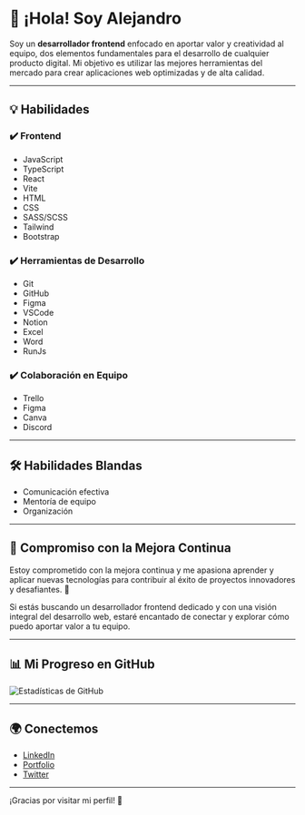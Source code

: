 # 👋 ¡Hola! Soy Alejandro

Soy un **desarrollador frontend** enfocado en aportar valor y creatividad al equipo, dos elementos fundamentales para el desarrollo de cualquier producto digital. Mi objetivo es utilizar las mejores herramientas del mercado para crear aplicaciones web optimizadas y de alta calidad.

---

## 💡 Habilidades

### ✔️ Frontend
- JavaScript
- TypeScript
- React
- Vite
- HTML
- CSS
- SASS/SCSS
- Tailwind
- Bootstrap

### ✔️ Herramientas de Desarrollo
- Git
- GitHub
- Figma
- VSCode
- Notion
- Excel
- Word
- RunJs

### ✔️ Colaboración en Equipo
- Trello
- Figma
- Canva
- Discord

---

## 🛠️ Habilidades Blandas
- Comunicación efectiva
- Mentoría de equipo
- Organización

---

## 🚀 Compromiso con la Mejora Continua

Estoy comprometido con la mejora continua y me apasiona aprender y aplicar nuevas tecnologías para contribuir al éxito de proyectos innovadores y desafiantes. 🌟

Si estás buscando un desarrollador frontend dedicado y con una visión integral del desarrollo web, estaré encantado de conectar y explorar cómo puedo aportar valor a tu equipo.

---

## 📊 Mi Progreso en GitHub

![Estadísticas de GitHub](https://github-readme-stats.vercel.app/api?username=tu_usuario&show_icons=true&hide_border=true&theme=radical) 

---

## 🌍 Conectemos

- [LinkedIn](tu_linkedin)
- [Portfolio](tu_portafolio)
- [Twitter](tu_twitter)

---

¡Gracias por visitar mi perfil! 🎉
